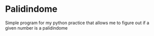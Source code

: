 # Palidindome
Simple program for my python practice that allows me to figure out if a given number is a palidindome
